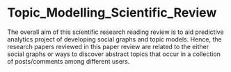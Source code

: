 # Topic_Modelling_Scientific_Review
The overall aim of this scientific research reading review is to aid predictive analytics project of developing social graphs and topic models. Hence, the research papers reviewed in this paper review are related to the either social graphs or ways to discover abstract topics that occur in a collection of posts/comments among different users. 
